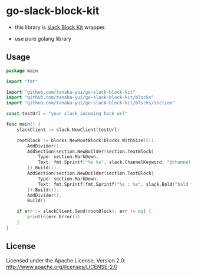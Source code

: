 # go-slack-block-kit

- this library is [slack Block Kit](https://api.slack.com/block-kit) wrapper.

- use pure golang library 

## Usage

```go
package main

import "fmt"

import "github.com/tanaka-yui/go-slack-block-kit"
import "github.com/tanaka-yui/go-slack-block-kit/blocks"
import "github.com/tanaka-yui/go-slack-block-kit/blocks/section"

const testUrl = "your slack incoming hock url"

func main() {
    slackClient := slack.NewClient(testUrl)

    rootBlock := blocks.NewRootBlock(blocks.WithSize(5)).
        AddDivider().
        AddSection(section.NewBuilder(section.TextBlock{
            Type: section.MarkDown,
            Text: fmt.Sprintf("%s %s", slack.ChannelKeyword, "@channel mention sample"),
        }).Build()).
        AddSection(section.NewBuilder(section.TextBlock{
            Type: section.MarkDown,
            Text: fmt.Sprintf(fmt.Sprintf("%s : %s", slack.Bold("bold text"), "1234567890")),
        }).Build()).
        AddDivider().
        Build()

    if err := slackClient.Send(rootBlock); err != nil {
        println(err.Error())
    }
}
```

## License
Licensed under the Apache License, Version 2.0: http://www.apache.org/licenses/LICENSE-2.0